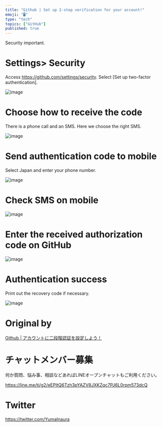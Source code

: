 ```yaml
---
title: "Github | Set up 2-step verification for your account!"
emoji: "🖥"
type: "tech"
topics: ["GitHub"]
published: true
---
```


Security important.

# Settings\> Security 

Access https://github.com/settings/security. Select [Set up two-factor authentication].

![image](https://qiita-image-store.s3.amazonaws.com/0/90607/264b3ebb-f7fb-bba2-fd00-e4db1a38ac48.png)

# Choose how to receive the code 

There is a phone call and an SMS. Here we choose the right SMS.

![image](https://qiita-image-store.s3.amazonaws.com/0/90607/2457d30b-eb36-06a6-5a5e-2f2661c6838c.png)

# Send authentication code to mobile 

Select Japan and enter your phone number.

![image](https://qiita-image-store.s3.amazonaws.com/0/90607/e4ee3c90-1f28-870a-155c-825f4b44fe92.png)

# Check SMS on mobile 

![image](https://qiita-image-store.s3.amazonaws.com/0/90607/74bb0297-4cb0-458e-ec5f-97729bc14718.png)

# Enter the received authorization code on GitHub 

![image](https://qiita-image-store.s3.amazonaws.com/0/90607/97859336-12c2-a90d-4dce-6ba5cb9c168a.png)

# Authentication success 

Print out the recovery code if necessary.

![image](https://qiita-image-store.s3.amazonaws.com/0/90607/70872bd4-fd36-9739-f24e-c76cd392c1c8.png)

# Original by
[Github | アカウントに二段階認証を設定しよう！](https://qiita.com/Yinaura/items/5926cbd6cf3a71e93cf5)








<!-- Update From Qiita API -->

# チャットメンバー募集


何か質問、悩み事、相談などあればLINEオープンチャットもご利用ください。

https://line.me/ti/g2/eEPltQ6Tzh3pYAZV8JXKZqc7PJ6L0rpm573dcQ





# Twitter


https://twitter.com/YumaInaura


<!-- Update From Qiita API -->


